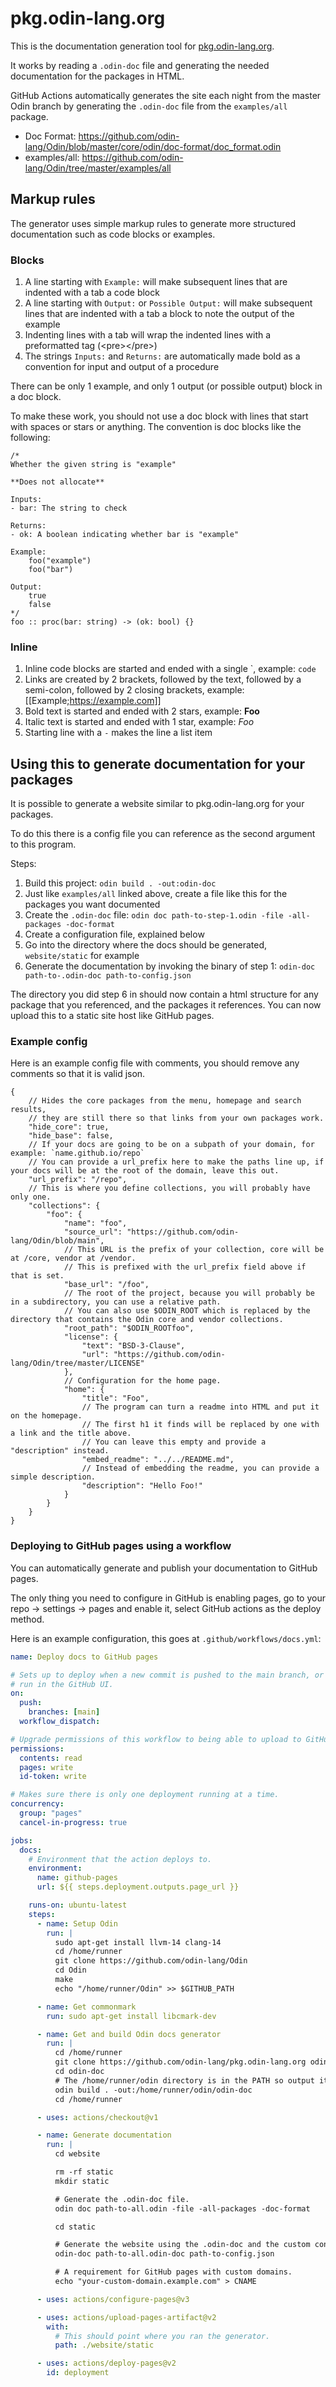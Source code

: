 # pkg.odin-lang.org

This is the documentation generation tool for [pkg.odin-lang.org](https://pkg.odin-lang.org).

It works by reading a `.odin-doc` file and generating the needed documentation for the packages in HTML.

GitHub Actions automatically generates the site each night from the master Odin branch by generating the `.odin-doc` file from the `examples/all` package.

* Doc Format: https://github.com/odin-lang/Odin/blob/master/core/odin/doc-format/doc_format.odin
* examples/all: https://github.com/odin-lang/Odin/tree/master/examples/all

## Markup rules

The generator uses simple markup rules to generate more structured documentation such as code blocks or examples.

### Blocks

1. A line starting with `Example:` will make subsequent lines that are indented with a tab a code block
2. A line starting with `Output:` or `Possible Output:` will make subsequent lines that are indented with a tab a block to note the output of the example
3. Indenting lines with a tab will wrap the indented lines with a preformatted tag (&lt;pre&gt;&lt;/pre&gt;)
4. The strings `Inputs:` and `Returns:` are automatically made bold as a convention for input and output of a procedure

There can be only 1 example, and only 1 output (or possible output) block in a doc block.

To make these work, you should not use a doc block with lines that start with spaces or stars or anything.
The convention is doc blocks like the following:

```odin
/*
Whether the given string is "example"

**Does not allocate**

Inputs:
- bar: The string to check

Returns:
- ok: A boolean indicating whether bar is "example"

Example:
	foo("example")
	foo("bar")

Output:
	true
	false
*/
foo :: proc(bar: string) -> (ok: bool) {}
```

### Inline

1. Inline code blocks are started and ended with a single \`, example: `code`
2. Links are created by 2 brackets, followed by the text, followed by a semi-colon, followed by 2 closing brackets, example: [[Example;https://example.com]]
3. Bold text is started and ended with 2 stars, example: **Foo**
4. Italic text is started and ended with 1 star, example: *Foo*
5. Starting line with a `-` makes the line a list item

## Using this to generate documentation for your packages

It is possible to generate a website similar to pkg.odin-lang.org for your packages.

To do this there is a config file you can reference as the second argument to this program.

Steps:

1. Build this project: `odin build . -out:odin-doc`
2. Just like `examples/all` linked above, create a file like this for the packages you want documented
3. Create the `.odin-doc` file: `odin doc path-to-step-1.odin -file -all-packages -doc-format`
4. Create a configuration file, explained below
5. Go into the directory where the docs should be generated, `website/static` for example
6. Generate the documentation by invoking the binary of step 1: `odin-doc path-to-.odin-doc path-to-config.json`

The directory you did step 6 in should now contain a html structure for any package that you referenced, and the packages it references.
You can now upload this to a static site host like GitHub pages.

### Example config

Here is an example config file with comments, you should remove any comments so that it is valid json.

```jsonc
{
	// Hides the core packages from the menu, homepage and search results,
	// they are still there so that links from your own packages work.
	"hide_core": true,
	"hide_base": false,
	// If your docs are going to be on a subpath of your domain, for example: `name.github.io/repo`
	// You can provide a url_prefix here to make the paths line up, if your docs will be at the root of the domain, leave this out.
	"url_prefix": "/repo",
	// This is where you define collections, you will probably have only one.
	"collections": {
		"foo": {
			"name": "foo",
			"source_url": "https://github.com/odin-lang/Odin/blob/main",
			// This URL is the prefix of your collection, core will be at /core, vendor at /vendor.
			// This is prefixed with the url_prefix field above if that is set.
			"base_url": "/foo",
			// The root of the project, because you will probably be in a subdirectory, you can use a relative path.
			// You can also use $ODIN_ROOT which is replaced by the directory that contains the Odin core and vendor collections.
			"root_path": "$ODIN_ROOTfoo",
			"license": {
				"text": "BSD-3-Clause",
				"url": "https://github.com/odin-lang/Odin/tree/master/LICENSE"
			},
			// Configuration for the home page.
			"home": {
				"title": "Foo",
				// The program can turn a readme into HTML and put it on the homepage.
				// The first h1 it finds will be replaced by one with a link and the title above.
				// You can leave this empty and provide a "description" instead.
				"embed_readme": "../../README.md",
				// Instead of embedding the readme, you can provide a simple description.
				"description": "Hello Foo!"
			}
		}
	}
}
```

### Deploying to GitHub pages using a workflow

You can automatically generate and publish your documentation to GitHub pages.

The only thing you need to configure in GitHub is enabling pages, go to your repo -> settings -> pages
and enable it, select GitHub actions as the deploy method.

Here is an example configuration, this goes at `.github/workflows/docs.yml`:

```yml
name: Deploy docs to GitHub pages

# Sets up to deploy when a new commit is pushed to the main branch, or when you click
# run in the GitHub UI.
on:
  push:
    branches: [main]
  workflow_dispatch:

# Upgrade permissions of this workflow to being able to upload to GitHub pages.
permissions:
  contents: read
  pages: write
  id-token: write

# Makes sure there is only one deployment running at a time.
concurrency:
  group: "pages"
  cancel-in-progress: true

jobs:
  docs:
    # Environment that the action deploys to.
    environment:
      name: github-pages
      url: ${{ steps.deployment.outputs.page_url }}

    runs-on: ubuntu-latest
    steps:
      - name: Setup Odin
        run: |
          sudo apt-get install llvm-14 clang-14
          cd /home/runner
          git clone https://github.com/odin-lang/Odin
          cd Odin
          make
          echo "/home/runner/Odin" >> $GITHUB_PATH

      - name: Get commonmark
        run: sudo apt-get install libcmark-dev

      - name: Get and build Odin docs generator
        run: |
          cd /home/runner
          git clone https://github.com/odin-lang/pkg.odin-lang.org odin-doc
          cd odin-doc
          # The /home/runner/odin directory is in the PATH so output it there.
          odin build . -out:/home/runner/odin/odin-doc
          cd /home/runner

      - uses: actions/checkout@v1

      - name: Generate documentation
        run: |
          cd website

          rm -rf static
          mkdir static

          # Generate the .odin-doc file.
          odin doc path-to-all.odin -file -all-packages -doc-format

          cd static

          # Generate the website using the .odin-doc and the custom configuration.
          odin-doc path-to-all.odin-doc path-to-config.json

          # A requirement for GitHub pages with custom domains.
          echo "your-custom-domain.example.com" > CNAME

      - uses: actions/configure-pages@v3

      - uses: actions/upload-pages-artifact@v2
        with:
          # This should point where you ran the generator.
          path: ./website/static

      - uses: actions/deploy-pages@v2
        id: deployment
```
